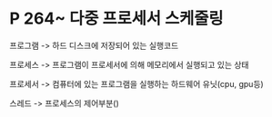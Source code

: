# P 264~ 다중 프로세서 스케줄링 

프로그램 -> 하드 디스크에 저장되어 있는 실행코드

프로세스 -> 프로그램이 프로세서에 의해 메모리에서 실행되고 있는 상태

프로세서 ->  컴퓨터에 있는 프로그램을 실행하는 하드웨어 유닛(cpu, gpu등)

스레드 -> 프로세스의 제어부분()